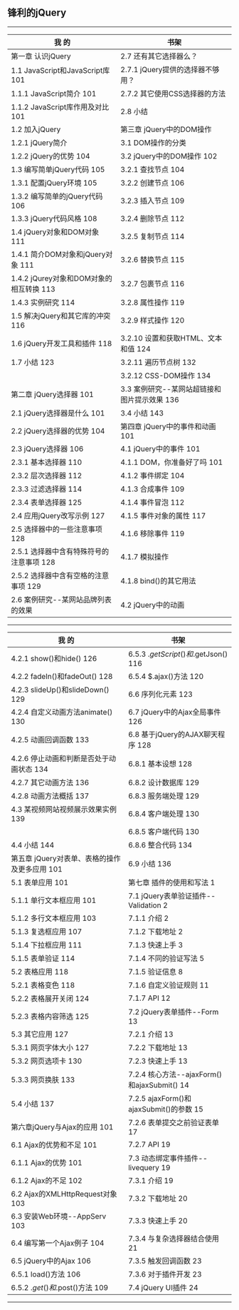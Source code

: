 ## 锋利的jQuery


---
| 我 的  | 书架 |
|---|----|
|第一章  认识jQuery|2.7 还有其它选择器么？|
|1.1  JavaScript和JavaScript库 101|2.7.1  jQuery提供的选择器不够用？|
|1.1.1  JavaScript简介 101|2.7.2  其它使用CSS选择器的方法|
|1.1.2  JavaScript库作用及对比 101|2.8  小结|
|1.2  加入jQuery|第三章  jQuery中的DOM操作|
|1.2.1  jQuery简介|3.1  DOM操作的分类|
|1.2.2  jQuery的优势 104|3.2  jQuery中的DOM操作 102|
|1.3  编写简单jQuery代码 105|3.2.1  查找节点 104|
|1.3.1  配置jQuery环境 105|3.2.2  创建节点 106|
|1.3.2  编写简单的jQuery代码 106|3.2.3  插入节点 109|
|1.3.3  jQuery代码风格 108|3.2.4  删除节点 112|
|1.4  jQuery对象和DOM对象 111|3.2.5  复制节点 114|
|1.4.1  简介DOM对象和jQuery对象 111|3.2.6  替换节点 115|
|1.4.2  jQurey对象和DOM对象的相互转换 113|3.2.7  包裹节点 116|
|1.4.3  实例研究 114|3.2.8  属性操作 119|
|1.5  解决jQuery和其它库的冲突 116|3.2.9  样式操作 120|
|1.6  jQuery开发工具和插件 118|3.2.10  设置和获取HTML、文本和值 124|
|1.7  小结 123|3.2.11  遍历节点树 132|
||3.2.12  CSS-DOM操作 134|
|第二章  jQuery选择器 101|3.3  案例研究--某网站超链接和图片提示效果 136|
|2.1  jQuery选择器是什么 101|3.4  小结 143|
|2.2  jQuery选择器的优势 104|第四章  jQuery中的事件和动画 101|
|2.3  jQuery选择器 106|4.1  jQuery中的事件 101|
|2.3.1  基本选择器 110|4.1.1  DOM，你准备好了吗 101|
|2.3.2  层次选择器 112|4.1.2  事件绑定 104|
|2.3.3  过滤选择器 114|4.1.3  合成事件 109|
|2.3.4  表单选择器 125|4.1.4  事件冒泡 112|
|2.4  应用jQuery改写示例 127|4.1.5  事件对象的属性 117|
|2.5  选择器中的一些注意事项 128|4.1.6  移除事件 119|
|2.5.1  选择器中含有特殊符号的注意事项 128|4.1.7  模拟操作|
|2.5.2  选择器中含有空格的注意事项 129|4.1.8  bind()的其它用法 |
|2.6  案例研究--某网站品牌列表的效果|4.2  jQuery中的动画|

---
| 我 的  | 书架 |
|---|----|
|4.2.1  show()和hide() 126|6.5.3  $.getScript()和$.getJson() 116|
|4.2.2  fadeIn()和fadeOut() 128|6.5.4  $.ajax()方法 120|
|4.2.3  slideUp()和slideDown() 129|6.6  序列化元素 123|
|4.2.4  自定义动画方法animate() 130|6.7  jQuery中的Ajax全局事件 126|
|4.2.5  动画回调函数 133|6.8  基于jQuery的AJAX聊天程序 128|
|4.2.6  停止动画和判断是否处于动画状态 134|6.8.1  基本设想 128|
|4.2.7  其它动画方法 136|6.8.2  设计数据库 129|
|4.2.8  动画方法概括 137|6.8.3  服务端处理 129|
|4.3  某视频网站视频展示效果实例 139|6.8.4  客户端处理 130|
||6.8.5  客户端代码 130|
|4.4  小结 144|6.8.6  整合代码 134|
|第五章  jQuery对表单、表格的操作及更多应用 101|6.9  小结 136|
|5.1  表单应用 101|第七章  插件的使用和写法 1|
|5.1.1  单行文本框应用 101|7.1  jQuery表单验证插件--Validation 2|
|5.1.2  多行文本框应用 103|7.1.1  介绍 2|
|5.1.3  复选框应用 107|7.1.2  下载地址 2|
|5.1.4  下拉框应用 111|7.1.3  快速上手 3|
|5.1.5  表单验证 114|7.1.4  不同的验证写法 5|
|5.2  表格应用 118|7.1.5  验证信息 8|
|5.2.1  表格变色 118|7.1.6  自定义验证规则 11|
|5.2.2  表格展开关闭 124|7.1.7  API 12|
|5.2.3  表格内容筛选 125|7.2  jQuery表单插件--Form 13|
|5.3  其它应用 127|7.2.1  介绍 13|
|5.3.1  网页字体大小 127|7.2.2  下载地址 13|
|5.3.2  网页选项卡 130|7.2.3  快速上手 13|
|5.3.3  网页换肤 133|7.2.4  核心方法--ajaxForm()和ajaxSubmit() 14|
|5.4  小结 137|7.2.5  ajaxForm()和ajaxSubmit()的参数 15|
|第六章jQuery与Ajax的应用 101|7.2.6  表单提交之前验证表单 17|
|6.1  Ajax的优势和不足 101|7.2.7  API 19|
|6.1.1  Ajax的优势 101|7.3  动态绑定事件插件--livequery 19|
|6.1.2  Ajax的不足 102|7.3.1  介绍 19|
|6.2  Ajax的XMLHttpRequest对象 103|7.3.2  下载地址 20|
|6.3  安装Web环境--AppServ 103|7.3.3  快速上手 20|
|6.4  编写第一个Ajax例子 104|7.3.4  与复杂选择器结合使用 21|
|6.5  jQuery中的Ajax 106|7.3.5  触发回调函数 23|
|6.5.1  load()方法 106|7.3.6  对于插件开发 23|
|6.5.2  $.get()和$.post()方法 109|7.4  jQuery UI插件 24|

---


